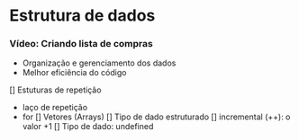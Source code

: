 # Estrutura de dados

### Vídeo: Criando lista de compras

- Organização e gerenciamento dos dados
- Melhor eficiência do código

[] Estuturas de repetição
  - laço de repetição
  - for
[] Vetores (Arrays)
  [] Tipo de dado estruturado
[] incremental (++): o valor +1
[] Tipo de dado: undefined









